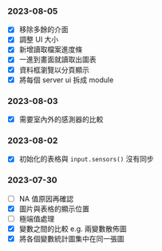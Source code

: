 ### 2023-08-05

- [x] 移除多餘的介面
- [x] 調整 UI 大小
- [x] 新增讀取檔案進度條
- [x] 一進到畫面就讀取出圖表
- [x] 資料框瀏覽以分頁顯示
- [x] 將每個 server ui 拆成 module

### 2023-08-03

- [x] 需要室內外的感測器的比較

### 2023-08-02

- [x] 初始化的表格與 `input.sensors()` 沒有同步

### 2023-07-30

- [ ] NA 值原因再確認
- [x] 圖片與表格的顯示位置
- [ ] 極端值處理
- [x] 變數之間的比較 e.g. 兩變數散佈圖
- [x] 將各個變數統計圖集中在同一張圖